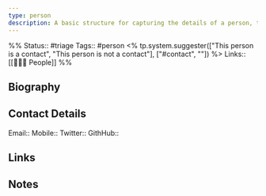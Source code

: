 ```yaml
---
type: person
description: A basic structure for capturing the details of a person, they could be a contact or a research subject
---
```

%%
Status:: #triage
Tags:: #person <% tp.system.suggester(["This person is a contact", "This person is not a contact"], ["#contact", ""]) %>
Links:: [[👨‍👧‍👦 People]]
%%

## Biography
<!-- If you have a bio of the person, you can enter it here -->

## Contact Details
<!-- If the person is a contact, put their details here -->
Email:: 
Mobile::
Twitter::
GithHub::

## Links
<!-- Any links go here, like book or article links, links to bios, wiki pages, etc -->

## Notes
<!-- Any additional notes -->